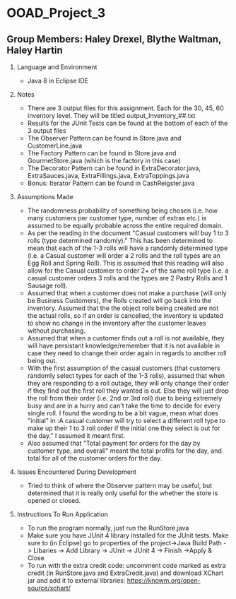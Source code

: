 # OOAD_Project_3

## Group Members: Haley Drexel, Blythe Waltman, Haley Hartin

1. Language and Environment

   * Java 8 in Eclipse IDE

2. Notes

   * There are 3 output files for this assignment. Each for the 30, 45, 60 inventory level. They will be titled output_Inventory_##.txt
   * Results for the JUnit Tests can be found at the bottom of each of the 3 output files
   * The Observer Pattern can be found in Store.java and CustomerLine.java
   * The Factory Pattern can be found in Store.java and GourmetStore.java (which is the factory in this case)
   * The Decorator Pattern can be found in ExtraDecorator.java, ExtraSauces.java, ExtraFillings.java, ExtraToppings.java
   * Bonus: Iterator Pattern can be found in CashReigster.java

3. Assumptions Made

   * The randomness probability of something being chosen (i.e. how many customers per customer type, number of extras etc.) is assumed to be equally probable across the entire required domain.
   * As per the reading in the document "Casual customers will buy 1 to 3 rolls (type determined randomly)." This has been determined to mean that each of the 1-3 rolls will have a randomly determined type (i.e. a Casual customer will order a 2 rolls and the roll types are an Egg Roll and Spring Roll). This is assumed that this reading will also allow for the Casual customer to order 2+ of the same roll type (i.e. a casual customer orders 3 rolls and the types are 2 Pastry Rolls and 1 Sausage roll).
   * Assumed that when a customer does not make a purchase (will only be Business Customers), the Rolls created will go back into the inventory. Assumed that the the object rolls being created are not the actual rolls, so if an order is cancelled, the inventory is updated to show no change in the inventory after the customer leaves without purchasing.
   * Assumed that when a customer finds out a roll is not available, they will have persistant knowledge/remember that it is not available in case they need to change their order again in regards to another roll being out.
   * With the first assumption of the casual customers (that customers randomly select types for each of the 1-3 rolls), assumed that when they are responding to a roll outage, they will only change their order if they find out the first roll they wanted is out. Else they will just drop the roll from their order (i.e. 2nd or 3rd roll) due to being extremely busy and are in a hurry and can't take the time to decide for every single roll. I found the wording to be a bit vague, mean what does "initial" in :A casual customer will try to select a different roll type to make up their 1 to 3 roll order if the initial one they select is out for the day." I assumed it meant first.
   * Also assumed that "Total payment for orders for the day by customer type, and overall" meant the total profits for the day, and total for all of the customer orders for the day.
   
   
4. Issues Encountered During Development

   * Tried to think of where the Observer pattern may be useful, but determined that it is really only useful for the whether the store is opened or closed.
   
5. Instructions To Run Application

   * To run the program normally, just run the RunStore.java
   * Make sure you have JUnit 4 library installed for the JUnit tests. Make sure to (in Eclipse) go to properties of the project->Java Build Path -> Libaries -> Add Library -> JUnit -> JUnit 4 -> Finish ->Apply & Close
   * To run with the extra credit code: uncomment code marked as extra credit (in RunStore.java and ExtraCredit.java) and download XChart jar and add it to external libraries: https://knowm.org/open-source/xchart/
